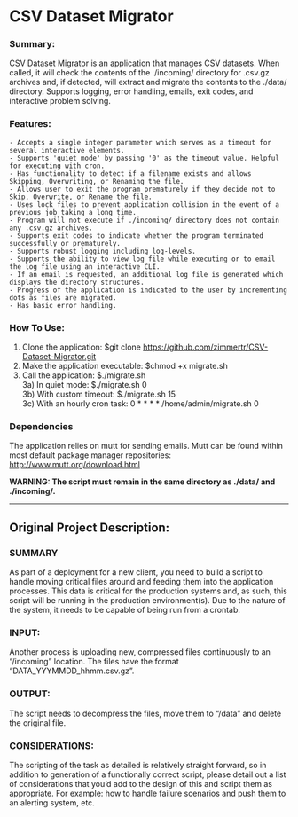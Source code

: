# CSV Dataset Migrator

### Summary:
CSV Dataset Migrator is an application that manages CSV datasets. When called, it will check the contents of the ./incoming/ directory for .csv.gz archives and, if detected, will extract and migrate the contents to the ./data/ directory. Supports logging, error handling, emails, exit codes, and interactive problem solving.


### Features:
    - Accepts a single integer parameter which serves as a timeout for several interactive elements.  
    - Supports 'quiet mode' by passing '0' as the timeout value. Helpful for executing with cron. 
    - Has functionality to detect if a filename exists and allows Skipping, Overwriting, or Renaming the file.  
    - Allows user to exit the program prematurely if they decide not to Skip, Overwrite, or Rename the file.   
    - Uses lock files to prevent application collision in the event of a previous job taking a long time.      
    - Program will not execute if ./incoming/ directory does not contain any .csv.gz archives.                 
    - Supports exit codes to indicate whether the program terminated successfully or prematurely.              
    - Supports robust logging including log-levels.                                                            
    - Supports the ability to view log file while executing or to email the log file using an interactive CLI.  
    - If an email is requested, an additional log file is generated which displays the directory structures.   
    - Progress of the application is indicated to the user by incrementing dots as files are migrated.         
    - Has basic error handling.                                                                                

### How To Use:
  1) Clone the application: $git clone https://github.com/zimmertr/CSV-Dataset-Migrator.git  
  2) Make the application executable: $chmod +x migrate.sh  
  3) Call the application: $./migrate.sh  
  3a) In quiet mode: $./migrate.sh 0  
  3b) With custom timeout: $./migrate.sh 15  
  3c) With an hourly cron task: 0 * * * * /home/admin/migrate.sh 0  

### Dependencies
The application relies on mutt for sending emails. Mutt can be found within most default package manager repositories: http://www.mutt.org/download.html

**WARNING: The script must remain in the same directory as ./data/ and ./incoming/.**

---

## Original Project Description:

### SUMMARY
As part of a deployment for a new client, you need to build a script to handle moving critical files around and feeding them into the application processes. This data is critical for the production systems and, as such, this script will be running in the production environment(s). Due to the nature of the system, it needs to be capable of being run from a crontab. 

### INPUT:
Another process is uploading new, compressed files continuously to an “/incoming” location. The files have the format “DATA_YYYMMDD_hhmm.csv.gz”.

### OUTPUT: 
The script needs to decompress the files, move them to “/data” and delete the original file.

### CONSIDERATIONS:
The scripting of the task as detailed is relatively straight forward, so in addition to generation of a functionally correct script, please detail out a list of considerations that you’d add to the design of this and script them as appropriate. For example: how to handle failure scenarios and push them to an alerting system, etc.
